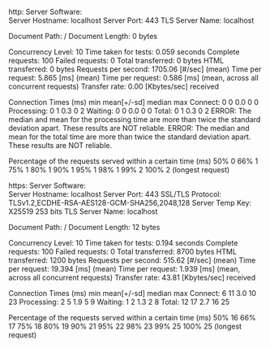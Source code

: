 http:
Server Software:        
Server Hostname:        localhost
Server Port:            443
TLS Server Name:        localhost

Document Path:          /
Document Length:        0 bytes

Concurrency Level:      10
Time taken for tests:   0.059 seconds
Complete requests:      100
Failed requests:        0
Total transferred:      0 bytes
HTML transferred:       0 bytes
Requests per second:    1705.06 [#/sec] (mean)
Time per request:       5.865 [ms] (mean)
Time per request:       0.586 [ms] (mean, across all concurrent requests)
Transfer rate:          0.00 [Kbytes/sec] received

Connection Times (ms)
              min  mean[+/-sd] median   max
Connect:        0    0   0.0      0       0
Processing:     0    1   0.3      0       2
Waiting:        0    0   0.0      0       0
Total:          0    1   0.3      0       2
ERROR: The median and mean for the processing time are more than twice the standard
       deviation apart. These results are NOT reliable.
ERROR: The median and mean for the total time are more than twice the standard
       deviation apart. These results are NOT reliable.

Percentage of the requests served within a certain time (ms)
  50%      0
  66%      1
  75%      1
  80%      1
  90%      1
  95%      1
  98%      1
  99%      2
 100%      2 (longest request)

https:
Server Software:        
Server Hostname:        localhost
Server Port:            443
SSL/TLS Protocol:       TLSv1.2,ECDHE-RSA-AES128-GCM-SHA256,2048,128
Server Temp Key:        X25519 253 bits
TLS Server Name:        localhost

Document Path:          /
Document Length:        12 bytes

Concurrency Level:      10
Time taken for tests:   0.194 seconds
Complete requests:      100
Failed requests:        0
Total transferred:      8700 bytes
HTML transferred:       1200 bytes
Requests per second:    515.62 [#/sec] (mean)
Time per request:       19.394 [ms] (mean)
Time per request:       1.939 [ms] (mean, across all concurrent requests)
Transfer rate:          43.81 [Kbytes/sec] received

Connection Times (ms)
              min  mean[+/-sd] median   max
Connect:        6   11   3.0     10      23
Processing:     2    5   1.9      5       9
Waiting:        1    2   1.3      2       8
Total:         12   17   2.7     16      25

Percentage of the requests served within a certain time (ms)
  50%     16
  66%     17
  75%     18
  80%     19
  90%     21
  95%     22
  98%     23
  99%     25
 100%     25 (longest request)
